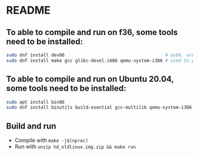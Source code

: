 # README

## To able to compile and run on f36, some tools need to be installed:

```bash
sudo dnf install dev86                                      # as86, ar86, etc.,
sudo dnf install make gcc glibc-devel.i686 qemu-system-i386 # used to produce 32bits kernel
```

## To able to compile and run on Ubuntu 20.04, some tools need to be installed:

```bash
sudo apt install bin86                                                 # as86, ar86, etc.,
sudo dnf install binutils build-esential gcc-multilib qemu-system-i386 # used to produce 32bits kernel
```

## Build and run

* Compile with `make -j$(nproc)`
* Run with `unzip hd_oldlinux.img.zip && make run`